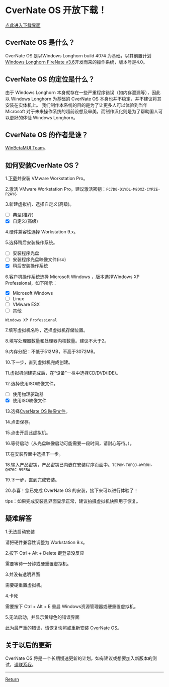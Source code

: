 # CverNate OS 开放下载！

[点此进入下载界面](https://www.123pan.com/s/5ue8Vv-cxvu3.html)

## CverNate OS 是什么？

CverNate OS 是以Windows Longhorn build 4074 为基础，以其前置计划[Windows Longhorn FireNate v3.6](https://www.bilibili.com/read/cv18109258/)开发而来的操作系统，版本号是4.0。

## CverNate OS 的定位是什么？

由于 Windows Longhorn 本身就存在一些严重程序错误（如内存泄漏等），因此以 Windows Longhorn 为基础的 CverNate OS 本身也并不稳定，并不建议将其安装在实体机上。
我们制作本系统的目的是为了让更多人可以体验到当年 Microsoft 对于未来操作系统的超前设想及审美，而制作汉化则是为了帮助国人可以更好的体验 Windows Longhorn。

## CverNate OS 的作者是谁？

[WinBetaMUI Team](https://winbetauser.github.io/winbetamui)。

## 如何安装CverNate OS？

1.[下载](https://www.vmware.com/cn/products/workstation-pro/workstation-pro-evaluation.html)并安装 VMware Workstation Pro。

2.激活 VMware Workstation Pro。建议激活密钥：`FC7D0-D1YDL-M8DXZ-CYPZE-P2AY6`

3.新建虚拟机，选择自定义(高级)。

- [ ] 典型(推荐)
- [x] 自定义(高级)

4.硬件兼容性选择 Workstation 9.x。

5.选择稍后安装操作系统。

- [ ] 安装程序光盘
- [ ] 安装程序光盘映像文件(iso)
- [x] 稍后安装操作系统

6.客户机操作系统选择 Microsoft Windows ，版本选择Windows XP Professional，如下所示：

- [x] Microsoft Windows
- [ ] Linux
- [ ] VMware ESX
- [ ] 其他

`Windows XP Professional`

7.填写虚拟机名称，选择虚拟机存储位置。

8.填写处理器数量和处理器内核数量。建议不大于2。

9.内存分配：不低于512MB，不高于3072MB。

10.下一步，直到虚拟机完成创建。

11.虚拟机创建完成后，在“设备”一栏中选择CD/DVD(IDE)。

12.选择使用ISO映像文件。

- [ ] 使用物理驱动器
- [x] 使用ISO映像文件

13.选择[CverNate OS 映像文件](https://www.123pan.com/s/5ue8Vv-cxvu3.html)。

14.点击保存。

15.点击开启此虚拟机。

16.等待启动（从光盘映像启动可能需要一段时间，请耐心等待。）。

17.在安装界面中选择下一步。

18.输入产品密钥，产品密钥已内嵌在安装程序页面中。`TCP8W-T8PQJ-WWRRH-QH76C-99FBW`

19.下一步，直到完成安装。

20.恭喜！您已完成 CverNate OS 的安装，接下来可以进行体验了！

tips：如果完成安装且界面显示正常，建议拍摄虚拟机快照用于恢复。

## 疑难解答

1.无法启动安装

请把硬件兼容性调整为 Workstation 9.x。

2.按下 Ctrl + Alt + Delete 键登录没反应

需要等待一分钟或硬重置虚拟机。

3.并没有透明界面

需要硬重置虚拟机。

4.卡死

需要按下 Ctrl + Alt + E 重启 Windows资源管理器或硬重置虚拟机。

5.无法启动，并显示黄绿色的错误界面

此为最严重的错误，请恢复快照或重新安装 CverNate OS。

## 关于以后的更新

CverNate OS 将是一个长期慢速更新的计划。如有建议或想要加入新版本的测试，[请联系我](https://space.bilibili.com/1171551865)。

***

[Return](/..)


